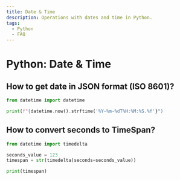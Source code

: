 ```yaml
---
title: Date & Time
description: Operations with dates and time in Python.
tags:
  - Python
  - FAQ
---
```


# Python: Date & Time

## How to get date in JSON format (ISO 8601)?

```python
from datetime import datetime

print(f"{datetime.now().strftime('%Y-%m-%dT%H:%M:%S.%f'}")
```

## How to convert seconds to TimeSpan?

```python
from datetime import timedelta

seconds_value = 123
timespan = str(timedelta(seconds=seconds_value))

print(timespan)
```

